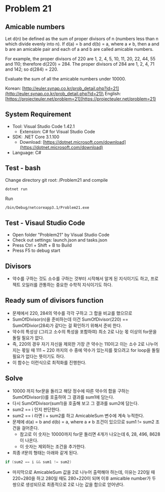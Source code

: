 # Problem 21

## Amicable numbers

Let d(n) be defined as the sum of proper divisors of n (numbers less than n which divide evenly into n).
If d(a) = b and d(b) = a, where a ≠ b, then a and b are an amicable pair and each of a and b are called amicable numbers.

For example, the proper divisors of 220 are 1, 2, 4, 5, 10, 11, 20, 22, 44, 55 and 110; therefore d(220) = 284. The proper divisors of 284 are 1, 2, 4, 71 and 142; so d(284) = 220.

Evaluate the sum of all the amicable numbers under 10000.

Korean: [http://euler.synap.co.kr/prob_detail.php?id=21](http://euler.synap.co.kr/prob_detail.php?id=21)\
English: [https://projecteuler.net/problem=21](https://projecteuler.net/problem=21)

## System Requirement

- Tool: Visual Studio Code 1.42.1
  - Extension: C# for Visual Studio Code
- SDK: .NET Core 3.1.100
  - Download: [https://dotnet.microsoft.com/download](https://dotnet.microsoft.com/download)
- Language: C#

## Test - bash

Change directory git root: /Problem21
and compile

```bash
dotnet run
```

Run

```bash
/bin/Debug/netcoreapp3.1/Problem21.exe
```

## Test - Visaul Studio Code

- Open folder "Problem21" by Visual Studio Code
- Check out settings: launch.json and tasks.json
- Press Ctrl + Shift + B to Build
- Press F5 to debug start

## Divisors

- 약수를 구하는 것도 소수를 구하는 것부터 시작해서 알게 된 지식이기도 하고, 프로젝트 오일러를 관통하는 중요한 수학적 지식이기도 하다.

## Ready sum of divisors function

- 문제에서 220, 284의 약수를 각각 구하고 그 합을 비교를 했으므로
- SumOfDivisor(n)을 준비하는데 이건 SumOfDivisor(220) == SumOfDivior(284)가 같다는 걸 확인하기 위해서 준비 한다.
- 약수의 특성상 (그리고 소수의 특성을 포함하여) 최소 2로 나눈 몫 이상의 for문을 돌릴 필요가 없다.
- 즉, 220의 경우 자기 자신을 제외한 가장 큰 약수는 110이고 이는 소수 2로 나누어지는 몫일 때 111 ~ 220 까지의 수 중에 약수가 있는지를 찾으려고 for loop을 돌릴 필요가 없다는 뜻이기도 하다.
- 이 함수는 이런식으로 최적화를 진행한다.

## Solve

- 10000 까지 for문을 돌리고 해당 정수에 따른 약수의 합을 구하는 SumOfDivisor(i)를 호출하여 그 결과를 sum1에 담는다.
- 다시 SumOfDivisor(sum1)을 호출해 보고 그 결과를 sum2에 담는다.
- sum2 == i 인지 판단한다.
- sum2 == i 라면 i + sum2를 하고 AmicableSum 변수에 계속 누적한다.
- 문제에 d(a) = b and d(b) = a, where a ≠ b 조건이 있으므로 sum1 != sum2 조건을 걸어준다.
  - 참고로 이 숫자는 10000까지 for문 돌리면 4개가 나오는데 6, 28, 496, 8628이 나온다.
  - 이 숫자는 제외하는 조건을 추가한다.
- 최종 if문의 형태는 아래와 같게 된다.

``` csharp
if (sum2 == i && sum1 != sum2)
```

- 마지막으로 AmicableSum 값을 2로 나누어 출력해야 하는데, 이유는 220일 때 220+280을 하고 280일 때도 280+220이 되며 이후 amicalble number가 두 쌍으로 생성되므로 최종적으로 2로 나눈 값을 합으로 얻어낸다.
